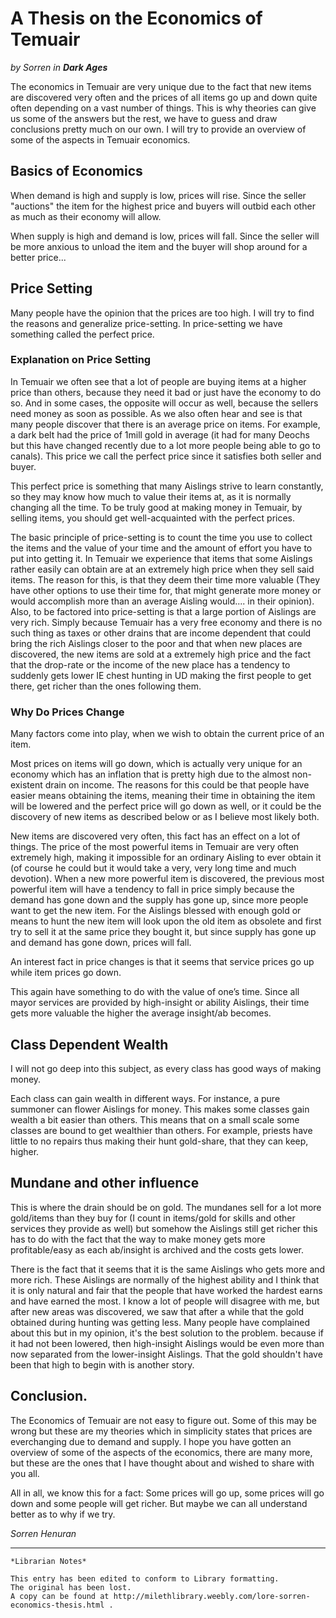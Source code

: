 # A Thesis on the Economics of Temuair 

_by Sorren in_ ___Dark Ages___

The economics in Temuair are very unique due to the fact that new items are discovered very often and the prices of all items go up and down quite often depending on a vast number of things. This is why theories can give us some of the answers but the rest, we have to guess and draw conclusions pretty much on our own. I will try to provide an overview of some of the aspects in Temuair economics.

## Basics of Economics
When demand is high and supply is low, prices will rise. Since the seller "auctions" the item for the highest price and buyers will outbid each other as much as their economy will allow.

When supply is high and demand is low, prices will fall. Since the seller will be more anxious to unload the item and the buyer will shop around for a better price...

## Price Setting
Many people have the opinion that the prices are too high. I will try to find the reasons and generalize price-setting.
In price-setting we have something called the perfect price.

### Explanation on Price Setting
In Temuair we often see that a lot of people are buying items at a higher price than others, because they need it bad or just have the economy to do so. And in some cases, the opposite will occur as well, because the sellers need money as soon as possible.
As we also often hear and see is that many people discover that there is an average price on items. For example, a dark belt had the price of 1mill gold in average (it had for many Deochs but this have changed recently due to a lot more people being able to go to canals). This price we call the perfect price since it satisfies both seller and buyer.

This perfect price is something that many Aislings strive to learn constantly, so they may know how much to value their items at, as it is normally changing all the time. To be truly good at making money in Temuair, by selling items, you should get well-acquainted with the perfect prices.

The basic principle of price-setting is to count the time you use to collect the items and the value of your time and the amount of effort you have to put into getting it. In Temuair we experience that items that some Aislings rather easily can obtain are at an extremely high price when they sell said items. The reason for this, is that they deem their time more valuable (They have other options to use their time for, that might generate more money or would accomplish more than an average Aisling would.... in their opinion).
Also, to be factored into price-setting is that a large portion of Aislings are very rich. Simply because Temuair has a very free economy and there is no such thing as taxes or other drains that are income dependent that could bring the rich Aislings closer to the poor and that when new places are discovered, the new items are sold at a extremely high price and the fact that the drop-rate or the income of the new place has a tendency to suddenly gets lower IE chest hunting in UD making the first people to get there, get richer than the ones following them.

### Why Do Prices Change
Many factors come into play, when we wish to obtain the current price of an item.

Most prices on items will go down, which is actually very unique for an economy which has an inflation that is pretty high due to the almost non-existent drain on income. The reasons for this could be that people have easier means obtaining the items, meaning their time in obtaining the item will be lowered and the perfect price will go down as well, or it could be the discovery of new items as described below or as I believe most likely both.

New items are discovered very often, this fact has an effect on a lot of things. The price of the most powerful items in Temuair are very often extremely high, making it impossible for an ordinary Aisling to ever obtain it (of course he could but it would take a very, very long time and much devotion). When a new more powerful item is discovered, the previous most powerful item will have a tendency to fall in price simply because the demand has gone down and the supply has gone up, since more people want to get the new item. For the Aislings blessed with enough gold or means to hunt the new item will look upon the old item as obsolete and first try to sell it at the same price they bought it, but since supply has gone up and demand has gone down, prices will fall.

An interest fact in price changes is that it seems that service prices go up while item prices go down.

This again have something to do with the value of one’s time. Since all mayor services are provided by high-insight or ability Aislings, their time gets more valuable the higher the average insight/ab becomes.

## Class Dependent Wealth
I will not go deep into this subject, as every class has good ways of making money.

Each class can gain wealth in different ways. For instance, a pure summoner can flower Aislings for money. This makes some classes gain wealth a bit easier than others. This means that on a small scale some classes are bound to get wealthier than others. For example, priests have little to no repairs thus making their hunt gold-share, that they can keep, higher.

## Mundane and other influence

This is where the drain should be on gold. The mundanes sell for a lot more gold/items than they buy for (I count in items/gold for skills and other services they provide as well) but somehow the Aislings still get richer this has to do with the fact that the way to make money gets more profitable/easy as each ab/insight is archived and the costs gets lower.

There is the fact that it seems that it is the same Aislings who gets more and more rich. These Aislings are normally of the highest ability and I think that it is only natural and fair that the people that have worked the hardest earns and have earned the most.
I know a lot of people will disagree with me, but after new areas was discovered, we saw that after a while that the gold obtained during hunting was getting less. Many people have complained about this but in my opinion, it's the best solution to the problem. because if it had not been lowered, then high-insight Aislings would be even more than now separated from the lower-insight Aislings.
That the gold shouldn't have been that high to begin with is another story.

## Conclusion.

The Economics of Temuair are not easy to figure out. Some of this may be wrong but these are my theories which in simplicity states that prices are everchanging due to demand and supply. I hope you have gotten an overview of some of the aspects of the economics, there are many more, but these are the ones that I have thought about and wished to share with you all.

All in all, we know this for a fact: Some prices will go up, some prices will go down and some people will get richer. But maybe we can all understand better as to why if we try.

_Sorren Henuran_

***

```
*Librarian Notes*

This entry has been edited to conform to Library formatting.
The original has been lost.  
A copy can be found at http://milethlibrary.weebly.com/lore-sorren-economics-thesis.html .
```
